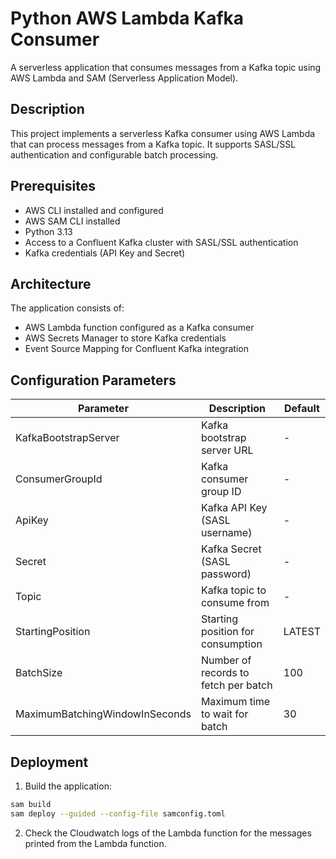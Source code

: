 # Python AWS Lambda Kafka Consumer

A serverless application that consumes messages from a Kafka topic using AWS Lambda and SAM (Serverless Application Model).

## Description

This project implements a serverless Kafka consumer using AWS Lambda that can process messages from a Kafka topic. It supports SASL/SSL authentication and configurable batch processing.

## Prerequisites

- AWS CLI installed and configured 
- AWS SAM CLI installed
- Python 3.13
- Access to a Confluent Kafka cluster with SASL/SSL authentication
- Kafka credentials (API Key and Secret)

## Architecture

The application consists of:
- AWS Lambda function configured as a Kafka consumer
- AWS Secrets Manager to store Kafka credentials
- Event Source Mapping for Confluent Kafka integration

## Configuration Parameters

| Parameter | Description | Default |
|-----------|-------------|---------|
| KafkaBootstrapServer | Kafka bootstrap server URL | - |
| ConsumerGroupId | Kafka consumer group ID | - |
| ApiKey | Kafka API Key (SASL username) | - |
| Secret | Kafka Secret (SASL password) | - |
| Topic | Kafka topic to consume from | - |
| StartingPosition | Starting position for consumption | LATEST |
| BatchSize | Number of records to fetch per batch | 100 |
| MaximumBatchingWindowInSeconds | Maximum time to wait for batch | 30 |

## Deployment

1. Build the application:
```bash
sam build
sam deploy --guided --config-file samconfig.toml
```
2. Check the Cloudwatch logs of the Lambda function for the messages printed from the Lambda function.